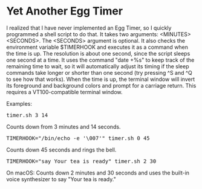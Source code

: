 <html>
<head>
  <!-- <title>Yet Another Egg Timer</title> -->
</head>
<body>
<h1>Yet Another Egg Timer</h1>
I realized that I have never implemented an Egg Timer, so I quickly programmed a shell script to do that.
It takes two arguments: &lt;MINUTES&gt; &lt;SECONDS&gt;. The &lt;SECONDS&gt; argument is optional.
It also checks the environment variable $TIMERHOOK and executes it as a command when the time is up.
The resolution is about one second, since the script sleeps one second at a time. It uses the command "date +%s" to keep track of the remaining time to wait, so it will automatically adjust its timing if the sleep commands take longer or shorter than one second (try pressing ^S and ^Q to see how that works). When the time is up, the terminal window will invert its foreground and background colors and prompt for a carriage return. This requires a VT100-compatible terminal window.

<p>
Examples:

<pre>
timer.sh 3 14
</pre>

Counts down from 3 minutes and 14 seconds.

<pre>
TIMERHOOK="/bin/echo -e '\007'" timer.sh 0 45
</pre>

Counts down 45 seconds and rings the bell.

<pre>
TIMERHOOK="say Your tea is ready" timer.sh 2 30
</pre>

On macOS: Counts down 2 minutes and 30 seconds and uses the built-in voice synthesizer to say "Your tea is ready."

</body>
</html>
